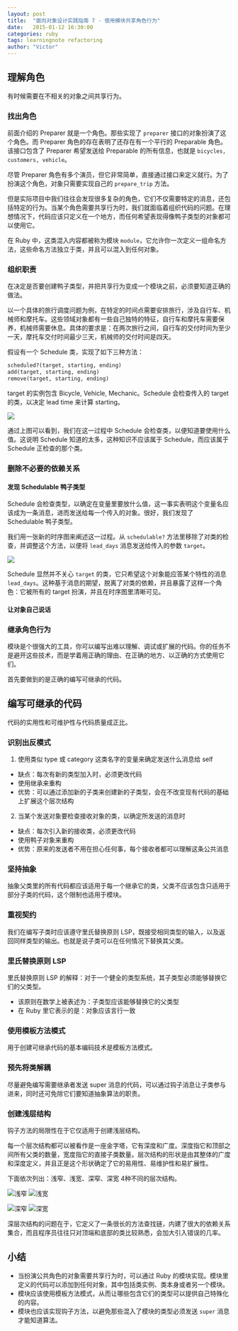 ```yaml
---
layout: post
title:  "面向对象设计实践指南 7 - 使用模块共享角色行为"
date:   2015-01-12 16:30:00
categories: ruby
tags: learningnote refactoring
author: "Victor"
---
```


## 理解角色

有时候需要在不相关的对象之间共享行为。

### 找出角色

前面介绍的 Preparer 就是一个角色。那些实现了 `preparer` 接口的对象扮演了这个角色。而 Preparer 角色的存在表明了还存在有一个平行的 Preparable 角色。该接口包含了 Preparer 希望发送给 Preparable 的所有信息，也就是 `bicycles, customers, vehicle`。

尽管 Preparer 角色有多个演员，但它非常简单，直接通过接口来定义就行。为了扮演这个角色，对象只需要实现自己的 `prepare_trip` 方法。

但是实际项目中我们往往会发现很多复杂的角色，它们不仅需要特定的消息，还包括特定的行为。当某个角色需要共享行为时，我们就面临着组织代码的问题。在理想情况下，代码应该只定义在一个地方，而任何希望表现得像鸭子类型的对象都可以使用它。

在 Ruby 中，这类混入内容都被称为模块 `module`，它允许你一次定义一组命名方法，这些命名方法独立于类，并且可以混入到任何对象。

### 组织职责

在决定是否要创建鸭子类型，并把共享行为变成一个模块之前，必须要知道正确的做法。

以一个具体的旅行调度问题为例，在特定的时间点需要安排旅行，涉及自行车、机械师和摩托车。这些领域对象都有一些自己独特的特征，自行车和摩托车需要保养，机械师需要休息。具体的要求是：在两次旅行之间，自行车的交付时间为至少一天，摩托车交付时间最少三天，机械师的交付时间是四天。

假设有一个 Schedule 类，实现了如下三种方法：

```ruby
scheduled?(target, starting, ending)
add(target, starting, ending)
remove(target, starting, ending)
```

target 的实例包含 Bicycle, Vehicle, Mechanic。Schedule 会检查传入的 target 的类，以决定 lead time 来计算 starting。

![](http://wjp2013.github.io/assets/images/pictures/Object-Oriented-Design-in-Ruby/07-05.png)

通过上图可以看到，我们在这一过程中 Schedule 会检查类，以便知道要使用什么值。这说明 Schedule 知道的太多，这种知识不应该属于 Schedule，而应该属于 Schedule 正检查的那个类。

### 删除不必要的依赖关系

#### 发现 Schedulable 鸭子类型

Schedule 会检查类型，以确定在变量里要放什么值，这一事实表明这个变量名应该成为一条消息，进而发送给每一个传入的对象。很好，我们发现了 Schedulable 鸭子类型。

我们用一张新的时序图来阐述这一过程。从 `schedulable?` 方法里移除了对类的检查，并调整这个方法，以便将 `lead_days` 消息发送给传入的参数 `target`。

![](http://wjp2013.github.io/assets/images/pictures/Object-Oriented-Design-in-Ruby/07-06.png)

Schedule 显然并不关心 `target` 的类，它只希望这个对象能应答某个特性的消息 `lead_days`。这种基于消息的期望，脱离了对类的依赖，并且暴露了这样一个角色：它被所有的 target 扮演，并且在时序图里清晰可见。

#### 让对象自己说话



### 继承角色行为

模块是个很强大的工具，你可以编写出难以理解、调试或扩展的代码。你的任务不是避开这些技术，而是学着用正确的理由、在正确的地方、以正确的方式使用它们。

首先要做到的是正确的编写可继承的代码。

## 编写可继承的代码

代码的实用性和可维护性与代码质量成正比。

### 识别出反模式

1. 使用类似 type 或 category 这类名字的变量来确定发送什么消息给 self
  * 缺点：每次有新的类型加入时，必须更改代码
  * 使用继承来重构
  * 优势：可以通过添加新的子类来创建新的子类型，会在不改变现有代码的基础上扩展这个层次结构
2. 当某个发送对象要检查接收对象的类，以确定所发送的消息时
  * 缺点：每次引入新的接收类，必须更改代码
  * 使用鸭子对象来重构
  * 优势：原来的发送者不用在担心任何事，每个接收者都可以理解这条公共消息

### 坚持抽象

抽象父类里的所有代码都应该适用于每一个继承它的类，父类不应该包含只适用于部分子类的代码，这个限制也适用于模块。

### 重视契约

我们在编写子类时应该遵守里氏替换原则 LSP，既接受相同类型的输入，以及返回同样类型的输出。也就是说子类可以在任何情况下替换其父类。

### 里氏替换原则 LSP

里氏替换原则 LSP 的解释：对于一个健全的类型系统，其子类型必须能够替换它们的父类型。

* 该原则在数学上被表述为：子类型应该能够替换它的父类型
* 在 Ruby 里它表示的是：对象应该言行一致

### 使用模板方法模式

用于创建可继承代码的基本编码技术是模板方法模式。

### 预先将类解耦

尽量避免编写需要继承者发送 super 消息的代码，可以通过钩子消息让子类参与进来，同时还可免除它们要知道抽象算法的职责。

### 创建浅层结构

钩子方法的局限性在于它仅适用于创建浅层结构。

每一个层次结构都可以被看作是一座金字塔，它有深度和广度。深度指它和顶部之间所有父类的数量，宽度指它的直接子类数量。层次结构的形状是由其整体的广度和深度定义，并且正是这个形状确定了它的易用性、易维护性和易扩展性。

下面依次列出：浅窄、浅宽、深窄、深宽 4种不同的层次结构。

![浅窄](http://wjp2013.github.io/assets/images/pictures/Object-Oriented-Design-in-Ruby/07-01.png)
![浅宽](http://wjp2013.github.io/assets/images/pictures/Object-Oriented-Design-in-Ruby/07-02.png)

![深窄](http://wjp2013.github.io/assets/images/pictures/Object-Oriented-Design-in-Ruby/07-03.png)
![深宽](http://wjp2013.github.io/assets/images/pictures/Object-Oriented-Design-in-Ruby/07-04.png)

深层次结构的问题在于，它定义了一条很长的方法查找链，内建了很大的依赖关系集合，而且程序员往往只对顶端和底部的类比较熟悉，会加大引入错误的几率。

## 小结

* 当扮演公共角色的对象需要共享行为时，可以通过 Ruby 的模块实现。模块里定义的代码可以添加到任何对象，其中包括类实例、类本身或者另一个模块。
* 模块应该使用模板方法模式，从而让哪些包含它们的类型可以提供自己特殊化的内容。
* 模块也应该实现钩子方法，以避免那些混入了模块的类型必须发送 `super` 消息才能知道算法。
